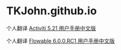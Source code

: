 # TKJohn.github.io

个人翻译 [Activiti 5.21 用户手册中文版](https://tkjohn.github.io/activiti-userguide/) 

个人翻译 [Flowable 6.0.0.RC1 用户手册中文版](https://tkjohn.github.io/flowable-userguide/)

